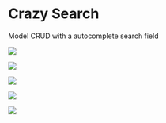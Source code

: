 # Crazy Search #

Model CRUD with a autocomplete search field

![](http://i.imgur.com/NCzLA1n.png)

![](http://i.imgur.com/n5SnCqA.png)

![](http://i.imgur.com/ORHWDm8.png)

![](http://i.imgur.com/qOKthyn.png)

![](http://i.imgur.com/fErLxt3.png)
